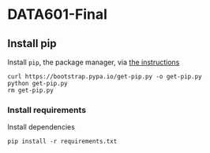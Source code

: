 # DATA601-Final

## Install pip

Install `pip`, the package manager, via [the instructions](https://pip.pypa.io/en/stable/installing/)

```shell
curl https://bootstrap.pypa.io/get-pip.py -o get-pip.py
python get-pip.py
rm get-pip.py
```

### Install requirements

Install dependencies

```shell
pip install -r requirements.txt
```